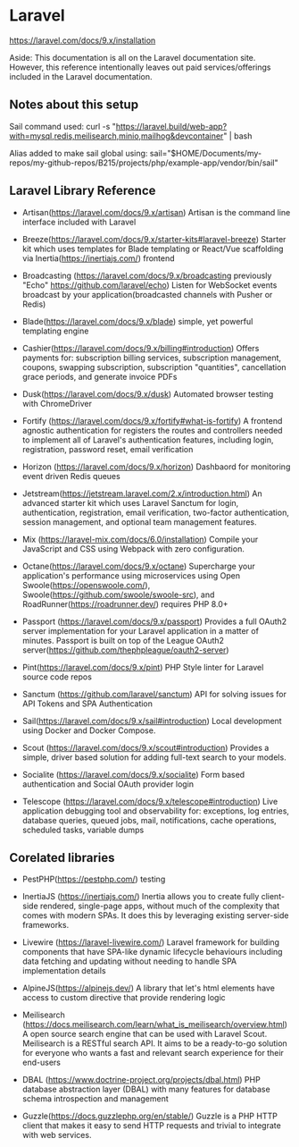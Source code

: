 # Laravel
https://laravel.com/docs/9.x/installation

Aside: This documentation is all on the Laravel documentation site. However, this reference intentionally leaves out paid services/offerings included in the Laravel documentation. 

## Notes about this setup

Sail command used: 
	curl -s "https://laravel.build/web-app?with=mysql,redis,meilisearch,minio,mailhog&devcontainer" | bash

Alias added to make sail global using:
	sail="$HOME/Documents/my-repos/my-github-repos/B215/projects/php/example-app/vendor/bin/sail"


## Laravel Library Reference

* Artisan(https://laravel.com/docs/9.x/artisan)
Artisan is the command line interface included with Laravel

* Breeze(https://laravel.com/docs/9.x/starter-kits#laravel-breeze)
Starter kit which uses templates for Blade templating or React/Vue scaffolding via Inertia(https://inertiajs.com/) frontend

* Broadcasting (https://laravel.com/docs/9.x/broadcasting previously "Echo" https://github.com/laravel/echo)
Listen for WebSocket events broadcast by your application(broadcasted channels with Pusher or Redis)

* Blade(https://laravel.com/docs/9.x/blade)
simple, yet powerful templating engine

* Cashier(https://laravel.com/docs/9.x/billing#introduction)
Offers payments for: subscription billing services, subscription management, coupons, swapping subscription, subscription "quantities", cancellation grace periods, and generate invoice PDFs

* Dusk(https://laravel.com/docs/9.x/dusk)
Automated browser testing with ChromeDriver

* Fortify (https://laravel.com/docs/9.x/fortify#what-is-fortify)
A frontend agnostic authentication for registers the routes and controllers needed to implement all of Laravel's authentication features, including login, registration, password reset, email verification

* Horizon (https://laravel.com/docs/9.x/horizon)
Dashbaord for monitoring event driven Redis queues

* Jetstream(https://jetstream.laravel.com/2.x/introduction.html)
An advanced starter kit which uses Laravel Sanctum for login, authentication, registration, email verification, two-factor authentication, session management, and optional team management features.

* Mix (https://laravel-mix.com/docs/6.0/installation)
Compile your JavaScript and CSS using Webpack with zero configuration.

* Octane(https://laravel.com/docs/9.x/octane)
Supercharge your application's performance using microservices using  Open Swoole(https://openswoole.com/), Swoole(https://github.com/swoole/swoole-src), and RoadRunner(https://roadrunner.dev/) requires PHP 8.0+

* Passport (https://laravel.com/docs/9.x/passport)
Provides a full OAuth2 server implementation for your Laravel application in a matter of minutes. Passport is built on top of the League OAuth2 server(https://github.com/thephpleague/oauth2-server)

* Pint(https://laravel.com/docs/9.x/pint)
PHP Style linter for Laravel source code repos

* Sanctum (https://github.com/laravel/sanctum)
API for solving issues for API Tokens and SPA Authentication

* Sail(https://laravel.com/docs/9.x/sail#introduction)
Local development using Docker and Docker Compose.

* Scout (https://laravel.com/docs/9.x/scout#introduction)
Provides a simple, driver based solution for adding full-text search to your models.

* Socialite (https://laravel.com/docs/9.x/socialite)
Form based authentication and Social OAuth provider login

* Telescope (https://laravel.com/docs/9.x/telescope#introduction)
Live application debugging tool and observability for: exceptions, log entries, database queries, queued jobs, mail, notifications, cache operations, scheduled tasks, variable dumps

## Corelated libraries

* PestPHP(https://pestphp.com/)
testing

* InertiaJS (https://inertiajs.com/)
Inertia allows you to create fully client-side rendered, single-page apps, without much of the complexity that comes with modern SPAs. It does this by leveraging existing server-side frameworks.

* Livewire (https://laravel-livewire.com/)
Laravel framework for building components that have SPA-like dynamic lifecycle behaviours including data fetching and updating without needing to handle SPA implementation details

* AlpineJS(https://alpinejs.dev/)
A library that let's html elements have access to custom directive that provide rendering logic

* Meilisearch (https://docs.meilisearch.com/learn/what_is_meilisearch/overview.html)
A open source search engine that can be used with Laravel Scout. Meilisearch is a RESTful search API. It aims to be a ready-to-go solution for everyone who wants a fast and relevant search experience for their end-users 

* DBAL (https://www.doctrine-project.org/projects/dbal.html)
PHP database abstraction layer (DBAL) with many features for database schema introspection and management

* Guzzle(https://docs.guzzlephp.org/en/stable/)
Guzzle is a PHP HTTP client that makes it easy to send HTTP requests and trivial to integrate with web services.
